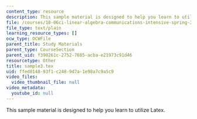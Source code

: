 ```yaml
---
content_type: resource
description: This sample material is designed to help you learn to utilize Latex.
file: /courses/18-06ci-linear-algebra-communications-intensive-spring-2004/ffed814893f1c2489d7a1e98a7c9a5c9_sample3.tex
file_type: text/plain
learning_resource_types: []
ocw_type: OCWFile
parent_title: Study Materials
parent_type: CourseSection
parent_uid: f390261c-2752-7685-acba-e21973c91d46
resourcetype: Other
title: sample3.tex
uid: ffed8148-93f1-c248-9d7a-1e98a7c9a5c9
video_files:
  video_thumbnail_file: null
video_metadata:
  youtube_id: null
---
```

This sample material is designed to help you learn to utilize Latex.

